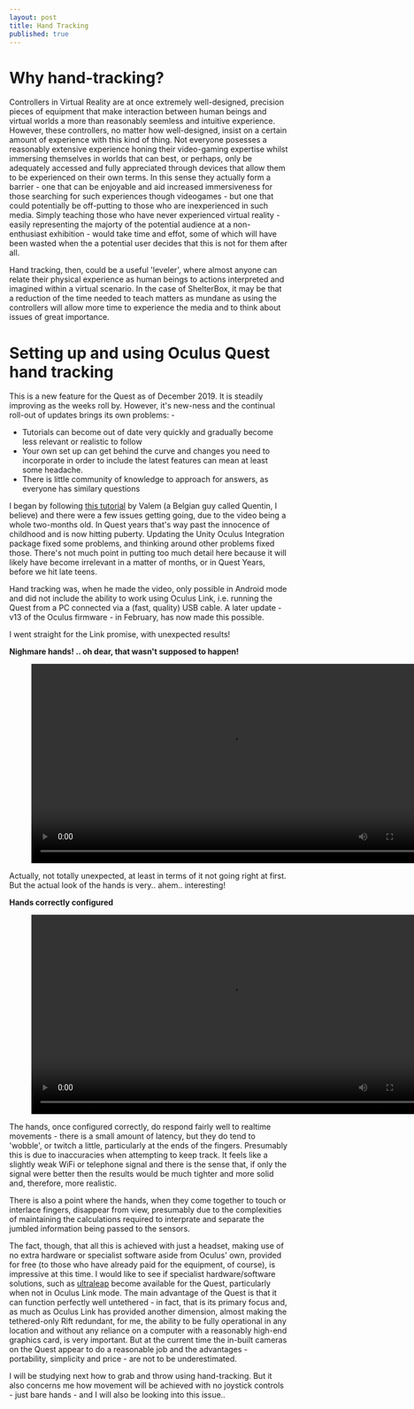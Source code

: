 ```yaml
---
layout: post
title: Hand Tracking
published: true
---
```


# Why hand-tracking?

Controllers in Virtual Reality are at once extremely well-designed, precision pieces of equipment that make interaction between human beings and virtual worlds a more than reasonably seemless and intuitive experience. However, these controllers, no matter how well-designed, insist on a certain amount of experience with this kind of thing. Not everyone posesses a reasonably extensive experience honing their video-gaming expertise whilst immersing themselves in worlds that can best, or perhaps, only be adequately accessed and fully appreciated through devices that allow them to be experienced on their own terms. In this sense they actually form a barrier - one that can be enjoyable and aid increased immersiveness for those searching for such experiences though videogames - but one that could potentially be off-putting to those who are inexperienced in such media. Simply teaching those who have never experienced virtual reality - easily representing the majorty of the potential audience at a non-enthusiast exhibition - would take time and effot, some of which will have been wasted when the a potential user decides that this is not for them after all. 

Hand tracking, then, could be a useful 'leveler', where almost anyone can relate their physical experience as human beings to actions interpreted and imagined within a virtual scenario.  In the case of ShelterBox, it may be that a reduction of the time needed to teach matters as mundane as using the controllers will allow more time to experience the media and to think about issues of great importance.

# Setting up and using Oculus Quest hand tracking

This is a new feature for the Quest as of December 2019. It is steadily improving as the weeks roll by.
However, it's new-ness and the continual roll-out of updates brings its own problems: - 

* Tutorials can become out of date very quickly and gradually become less relevant or realistic to follow
* Your own set up can get behind the curve and changes you need to incorporate in order to include the latest features can mean at least some headache.
* There is little community of knowledge to approach for answers, as everyone has similary questions 

I began by following [this tutorial](https://www.youtube.com/watch?v=vSia7t_WlbQ) by Valem (a Belgian guy called Quentin, I believe) and there were a few issues getting going, due to the video being a whole two-months old. In Quest years that's way past the innocence of childhood and is now hitting puberty. Updating the Unity Oculus Integration package fixed some problems, and thinking around other problems fixed those. There's not much point in putting too much detail here because it will likely have become irrelevant in a matter of months, or in Quest Years, before we hit late teens.

Hand tracking was, when he made the video, only possible in Android mode and did not include the ability to work using Oculus Link, i.e. running the Quest from a PC connected via a (fast, quality) USB cable. A later update - v13 of the Oculus firmware - in February, has now made this possible.  

I went straight for the Link promise, with unexpected results!

**Nighmare hands! .. oh dear, that wasn't supposed to happen!**
<figure class="video_container">
  <video style="width:720px;" autoplay loop>
    <source src="\media\hand-tracking-1.mp4" type="video/mp4">
    Woops! Your browser does not support the HTML5 video tag.
  </video>
</figure>

Actually, not totally unexpected, at least in terms of it not going right at first. But the actual look of the hands is very.. ahem.. interesting!

**Hands correctly configured**
<figure class="video_container">
  <video style="width:720px;" autoplay loop>
    <source src="\media\hand-tracking-2.mp4" type="video/mp4">
    Woops! Your browser does not support the HTML5 video tag.
  </video>
</figure>

The hands, once configured correctly, do respond fairly well to realtime movements - there is a small amount of latency, but they do tend to 'wobble', or twitch a little, particularly at the ends of the fingers. Presumably this is due to inaccuracies when attempting to keep track. It feels like a slightly weak WiFi or telephone signal and there is the sense that, if only the signal were better then the results would be much tighter and more solid and, therefore, more realistic. 

There is also a point where the hands, when they come together to touch or interlace fingers, disappear from view, presumably due to the complexities of maintaining the calculations required to interprate and separate the jumbled information being passed to the sensors.

The fact, though, that all this is achieved with just a headset, making use of no extra hardware or specialist software aside from Oculus' own, provided for free (to those who have already paid for the equipment, of course), is impressive at this time. I would like to see if specialist hardware/software solutions, such as [ultraleap](https://www.ultraleap.com/) become available for the Quest, particularly when not in Oculus Link mode. The main advantage of the Quest is that it can function perfectly well untethered - in fact, that is its primary focus and, as much as Oculus Link has provided another dimension, almost making the tethered-only Rift redundant, for me, the ability to be fully operational in any location and without any reliance on a computer with a reasonably high-end graphics card, is very important. But at the current time the in-built cameras on the Quest appear to do a reasonable job and the advantages - portability, simplicity and price - are not to be underestimated. 

I will be studying next how to grab and throw using hand-tracking. But it also concerns me how movement will be achieved with no joystick controls - just bare hands - and I will also be looking into this issue..



